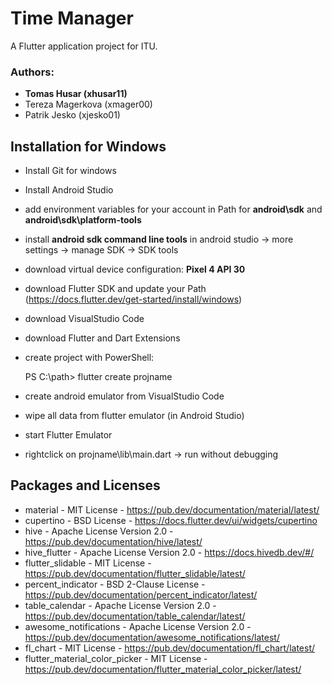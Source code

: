 
# Time Manager

A Flutter application project for ITU.

### Authors:

 - **Tomas Husar (xhusar11)**
 - Tereza Magerkova (xmager00)
 - Patrik Jesko (xjesko01)

## Installation for Windows

 - Install Git for windows
 - Install Android Studio
 - add environment variables for your account in Path for **android\sdk** and **android\sdk\platform-tools**
 - install **android sdk command line tools** in android studio -> more settings -> manage SDK -> SDK tools
 - download virtual device configuration: **Pixel 4 API 30**
 - download Flutter SDK and update your Path (https://docs.flutter.dev/get-started/install/windows)
 - download VisualStudio Code
 - download Flutter and Dart Extensions
 - create project with PowerShell: 

    PS C:\path> flutter create projname
    
 - create android emulator from VisualStudio Code
 - wipe all data from flutter emulator (in Android Studio)
 - start Flutter Emulator
 - rightclick on projname\lib\main.dart -> run without debugging 

## Packages and Licenses

 - material - MIT License - https://pub.dev/documentation/material/latest/
 - cupertino - BSD License - https://docs.flutter.dev/ui/widgets/cupertino
 - hive - Apache License Version 2.0 - https://pub.dev/documentation/hive/latest/
 - hive_flutter - Apache License Version 2.0 - https://docs.hivedb.dev/#/
 - flutter_slidable - MIT License - https://pub.dev/documentation/flutter_slidable/latest/
 - percent_indicator - BSD 2-Clause License - https://pub.dev/documentation/percent_indicator/latest/
 - table_calendar - Apache License Version 2.0 - https://pub.dev/documentation/table_calendar/latest/
 - awesome_notifications - Apache License Version 2.0 - https://pub.dev/documentation/awesome_notifications/latest/
 - fl_chart - MIT License - https://pub.dev/documentation/fl_chart/latest/
 - flutter_material_color_picker - MIT License - https://pub.dev/documentation/flutter_material_color_picker/latest/
